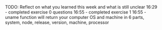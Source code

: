 TODO: Reflect on what you learned this week and what is still unclear
16:29 - completed exercise 0 questions
16:55 - completed exercise 1
16:55 - uname function will return your computer OS and machine in 6 parts, system, node, release, version, machine, processor
